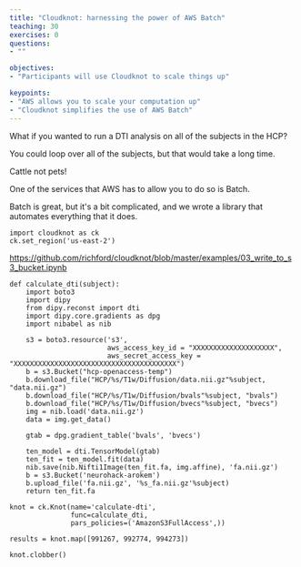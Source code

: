 ```yaml
---
title: "Cloudknot: harnessing the power of AWS Batch"
teaching: 30
exercises: 0
questions:
- ""

objectives:
- "Participants will use Cloudknot to scale things up"

keypoints:
- "AWS allows you to scale your computation up"
- "Cloudknot simplifies the use of AWS Batch"
---
```


What if you wanted to run a DTI analysis on all of the subjects in the HCP?

You could loop over all of the subjects, but that would take a long time.

Cattle not pets!

One of the services that AWS has to allow you to do so is Batch.

Batch is great, but it's a bit complicated, and we wrote a library that
automates everything that it does.

~~~
import cloudknot as ck
ck.set_region('us-east-2')
~~~


https://github.com/richford/cloudknot/blob/master/examples/03_write_to_s3_bucket.ipynb


~~~
def calculate_dti(subject):
    import boto3
    import dipy
    from dipy.reconst import dti
    import dipy.core.gradients as dpg
    import nibabel as nib

    s3 = boto3.resource('s3',
                        aws_access_key_id = "XXXXXXXXXXXXXXXXXXXX",
                        aws_secret_access_key = "XXXXXXXXXXXXXXXXXXXXXXXXXXXXXXXXXXXXXXXX")
    b = s3.Bucket("hcp-openaccess-temp")
    b.download_file("HCP/%s/T1w/Diffusion/data.nii.gz"%subject, "data.nii.gz")
    b.download_file("HCP/%s/T1w/Diffusion/bvals"%subject, "bvals")
    b.download_file("HCP/%s/T1w/Diffusion/bvecs"%subject, "bvecs")
    img = nib.load('data.nii.gz')
    data = img.get_data()

    gtab = dpg.gradient_table('bvals', 'bvecs')

    ten_model = dti.TensorModel(gtab)
    ten_fit = ten_model.fit(data)
    nib.save(nib.Nifti1Image(ten_fit.fa, img.affine), 'fa.nii.gz')
    b = s3.Bucket('neurohack-arokem')
    b.upload_file('fa.nii.gz', '%s_fa.nii.gz'%subject)
    return ten_fit.fa
~~~

~~~
knot = ck.Knot(name='calculate-dti',
               func=calculate_dti,
               pars_policies=('AmazonS3FullAccess',))
~~~

~~~
results = knot.map([991267, 992774, 994273])
~~~

~~~
knot.clobber()
